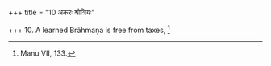 +++
title = "10 अकरः श्रोत्रियः"

+++
10. A learned Brāhmaṇa is free from taxes, [^9] 


[^9]:  Manu VII, 133.
